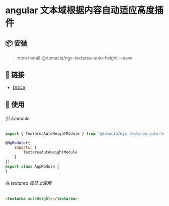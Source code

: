 # angular 文本域根据内容自动适应高度插件

## 📦 安装

> npm install @demacia/ngx-textarea-auto-height --save

## 🔗 链接
- [DOCS](https://zw277856645.gitlab.io/ngx-textarea-auto-height/)

## 🔨 使用

###### 引入module

``` js
import { TextareaAutoHeightModule } from '@demacia/ngx-textarea-auto-height';

@NgModule({
    imports: [
        TextareaAutoHeightModule
    ]
})
export class AppModule {
}
```

###### 在 textarea 标签上使用

``` html
<textarea autoHeight></textarea>
```
